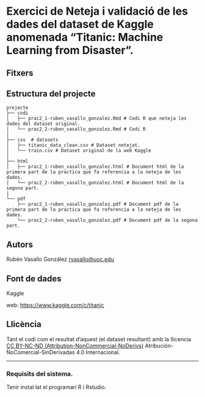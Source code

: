 # Exercici de Neteja i validació de les dades del dataset de Kaggle anomenada “Titanic: Machine Learning from Disaster”.

## Fitxers


## Estructura del projecte
```
projecte
├── codi
│   ├── prac2_1-ruben_vasallo_gonzalez.Rmd # Codi R que neteja les dades del dataset original.
│   └── prac2_2-ruben_vasallo_gonzalez.Rmd # Codi R
|
├── csv  # datasets
│   ├── titanic_data_clean.csv # Dataset netejat.
│   └── train.csv # Dataset original de la web Kaggle
│   
├── html
│   ├── prac2_1-ruben_vasallo_gonzalez.html # Document html de la primera part de la practica que fa referencia a la neteja de les dades.
│   └── prac2_2-ruben_vasallo_gonzalez.html # Document html de la segona part.
|
└── pdf
    ├── prac2_1-ruben_vasallo_gonzalez.pdf # Document pdf de la primera part de la practica que fa referencia a la neteja de les dades.
    └── prac2_2-ruben_vasallo_gonzalez.pdf # Document pdf de la segona part.
```

## Autors
Rubén Vasallo González rvasallo@uoc.edu

## Font de dades
Kaggle

web: https://www.kaggle.com/c/titanic

## Llicència
Tant el codi com el resultat d’aquest (el dataset resultant) amb la llicencia [CC BY-NC-ND (Attribution-NonCommercial-NoDerivs)](https://creativecommons.org/licenses/by-nc-nd/4.0/deed.es) Atribución-NoComercial-SinDerivadas 4.0 Internacional.

---

### Requisits del sistema.

Tenir instal·lat el programari R i Rstudio.
